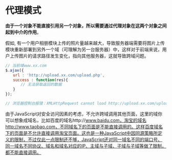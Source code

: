 # 代理模式

**由于一个对象不能直接引用另一个对象，所以需要通过代理对象在这两个对象之间起到中介的作用**。

假如, 有一个用户相册模块上传的照片量越来越大，导致服务器端需要将图片上传模块重新部署到另外一个域（可理解为另一台服务器）中，这样对于前端来说，用户上传图片的请求路径发生变化，指向其他服务器，这就导致跨域问题。

``` js
// 当前域www.xx.com
$.ajax({
　　url : 'http://upload.xx.com/upload.php',
　　success : function(res){
　　　　// 无法获取返回的数据
　　}
});
```

``` js
// 浏览器控制台报错：XMLHttpRequest cannot load http://upload.xx.com/upload.php. No 'Access-Control-Allow-Origin' header is present on the requested resource.
```

由于JavaScript对安全访问因素的考虑，不允许跨域调用其他页面，这里的域你可以想象成域名，比如百度的域名http://www.baidu.com，淘宝的域名http://www.taobao.com，不同域名下的页面是不能直接调用的。这样百度域名下的页面是不允许直接调用淘宝页面。这也是一种JavaScript中因同源策略所定义的限制，不过仅此一点限制还不够，JavaScript还对同一域名不同的端口号、同一域名不同协议、域名和域名对应的IP、主域与子域、子域与子域等做了限制，都不能直接调用。